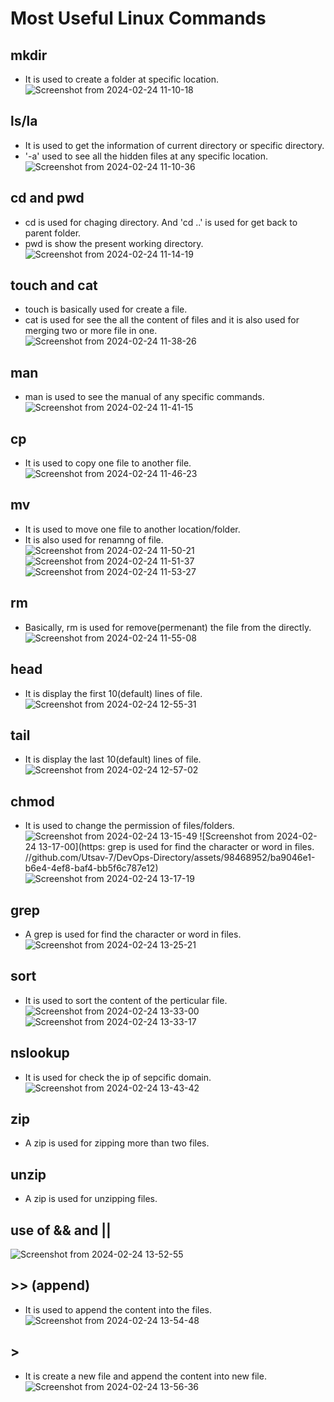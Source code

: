 # Most Useful Linux Commands 
## mkdir
- It is used to create a folder at specific location.
![Screenshot from 2024-02-24 11-10-18](https://github.com/Utsav-7/DevOps-Directory/assets/98468952/05b0bdea-7547-4f1e-a914-c95dd4caf4c2)

## ls/la
- It is used to get the information of current directory or specific directory.
- '-a' used to see all the hidden files at any specific location.
![Screenshot from 2024-02-24 11-10-36](https://github.com/Utsav-7/DevOps-Directory/assets/98468952/d417d611-60cb-4d40-9cf2-daba24246db6)

## cd and pwd
- cd is used for chaging directory. And 'cd ..' is used for get back to parent folder.
- pwd is show the present working directory. 
![Screenshot from 2024-02-24 11-14-19](https://github.com/Utsav-7/DevOps-Directory/assets/98468952/9fa5d6ab-cf33-4b02-83d2-38a781853c1e)

## touch and cat
- touch is basically used for create a file.
- cat is used for see the all the content of files and it is also used for merging two or more file in one.
![Screenshot from 2024-02-24 11-38-26](https://github.com/Utsav-7/DevOps-Directory/assets/98468952/e1dc6a1e-7f67-467a-8761-d916f0f7362f)

## man
- man is used to see the manual of any specific commands.
![Screenshot from 2024-02-24 11-41-15](https://github.com/Utsav-7/DevOps-Directory/assets/98468952/94d7286b-644d-40eb-81f8-4f95047e189d)

## cp 
- It is used to copy one file to another file.
![Screenshot from 2024-02-24 11-46-23](https://github.com/Utsav-7/DevOps-Directory/assets/98468952/3b8581e3-c78f-4741-bd2d-950f6ace8f56)

## mv
- It is used to move one file to another location/folder.
- It is also used for renamng of file.
![Screenshot from 2024-02-24 11-50-21](https://github.com/Utsav-7/DevOps-Directory/assets/98468952/c499d3c0-3f01-433c-9909-9de1e2827471)
![Screenshot from 2024-02-24 11-51-37](https://github.com/Utsav-7/DevOps-Directory/assets/98468952/f4f070db-0af9-4136-8400-849322919495)
![Screenshot from 2024-02-24 11-53-27](https://github.com/Utsav-7/DevOps-Directory/assets/98468952/bfef5fbe-5a52-4cd9-add8-cfc8134a750b)

## rm
- Basically, rm is used for remove(permenant) the file from the directly.
![Screenshot from 2024-02-24 11-55-08](https://github.com/Utsav-7/DevOps-Directory/assets/98468952/8c2d9c5d-ff22-4b4c-a9b7-a1ce22e7f3e5)

## head
- It is display the first 10(default) lines of file.
![Screenshot from 2024-02-24 12-55-31](https://github.com/Utsav-7/DevOps-Directory/assets/98468952/b80d8f4f-cc94-4e33-85ef-8b1d33024cbe)

## tail
- It is display the last 10(default) lines of file.
![Screenshot from 2024-02-24 12-57-02](https://github.com/Utsav-7/DevOps-Directory/assets/98468952/7c496b13-ee07-41d7-8594-d51bef58a95f)

## chmod
- It is used to change the permission of files/folders.
![Screenshot from 2024-02-24 13-15-49](https://github.com/Utsav-7/DevOps-Directory/assets/98468952/010434bc-6819-4c6c-aaa1-6e2672eb9030)
![Screenshot from 2024-02-24 13-17-00](https: grep is used for find the character or word in files.
//github.com/Utsav-7/DevOps-Directory/assets/98468952/ba9046e1-b6e4-4ef8-baf4-bb5f6c787e12)
![Screenshot from 2024-02-24 13-17-19](https://github.com/Utsav-7/DevOps-Directory/assets/98468952/5c72d93c-8a2b-47aa-bb63-14a27fb0b1bb)

## grep
- A grep is used for find the character or word in files.
![Screenshot from 2024-02-24 13-25-21](https://github.com/Utsav-7/DevOps-Directory/assets/98468952/0b3357da-0273-49df-895e-38b73b809259)

## sort
- It is used to sort the content of the perticular file.
![Screenshot from 2024-02-24 13-33-00](https://github.com/Utsav-7/DevOps-Directory/assets/98468952/221ec0fc-9743-48af-9235-1f4ceaf3f29f)
![Screenshot from 2024-02-24 13-33-17](https://github.com/Utsav-7/DevOps-Directory/assets/98468952/2d0236b3-1df2-4eed-8d1b-91476e3e1d11)

## nslookup
- It is used for check the ip of sepcific domain.
![Screenshot from 2024-02-24 13-43-42](https://github.com/Utsav-7/DevOps-Directory/assets/98468952/09237361-9281-414f-af34-1dd90546138d)

## zip
- A zip is used for zipping more than two files.

## unzip
- A zip is used for unzipping files.

## use of && and ||
![Screenshot from 2024-02-24 13-52-55](https://github.com/Utsav-7/DevOps-Directory/assets/98468952/18d0411a-c2a8-402c-aaac-282081783561)

## >> (append)
- It is used to append the content into the files.
![Screenshot from 2024-02-24 13-54-48](https://github.com/Utsav-7/DevOps-Directory/assets/98468952/f561b191-33f9-47c8-ae29-199daf3c3566)

## > 
- It is create a new file and append the content into new file.
![Screenshot from 2024-02-24 13-56-36](https://github.com/Utsav-7/DevOps-Directory/assets/98468952/bf05f4cb-e8a5-4615-9006-64f04204bf40)

